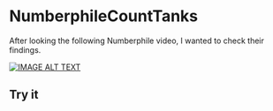 # NumberphileCountTanks

After looking the following Numberphile video, I wanted to check their findings.

[![IMAGE ALT TEXT](http://img.youtube.com/vi/WLCwMRJBhuI/0.jpg)](http://www.youtube.com/watch?v=WLCwMRJBhuI "The Clever Way to Count Tanks - Numberphile
")

## Try it